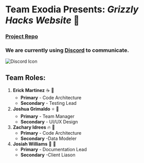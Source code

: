 # **Team Exodia** Presents: *Grizzly Hacks Website* :bear:

### [**Project Repo**](https://github.com/soft-eng-practicum/grizzly-hacks-ws)

### We are currently using [**Discord**](https://tinyurl.com/v42ww54) to communicate. 
![Discord Icon](https://img.icons8.com/plasticine/2x/discord-logo.png)

## **Team Roles**:

1. **Erick Martinez** :coffee: :scroll:
    * **Primary** - Code Architecture 
    * **Secondary** - Testing Lead
2. **Joshua Grimaldo** :star: :frog: 
    * **Primary** - Team Manager
    * **Secondary** - UI/UX Design
3. **Zachary Idrees** :fire: :fox_face:  
    * **Primary** - Code Architecture
    * **Secondary** -Data Modeler
4. **Josiah Williams** :eggplant: :octopus:  
    * **Primary** - Documentation Lead
    * **Secondary** -Client Liason
